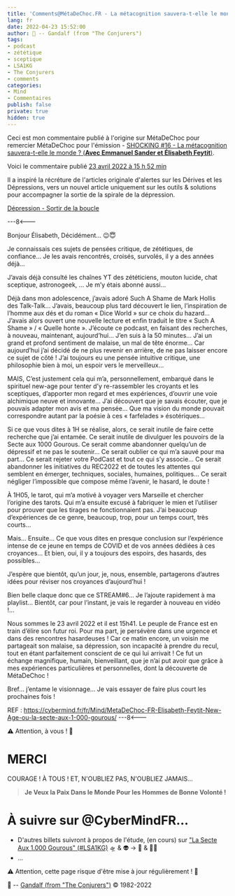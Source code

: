 ```yaml
---
title: 'Comments@MétaDeChoc.FR - La métacognition sauvera-t-elle le monde ?'
lang: fr
date: 2022-04-23 15:52:00
author: 🧙 -- Gandalf (from "The Conjurers")
tags:
- podcast
- zététique
- sceptique
- LSA1KG
- The Conjurers
- comments
categories:
- Mind
- Commentaires
publish: false
private: true
hidden: true
---
```


Ceci est mon commentaire publié à l'origine sur MétaDeChoc pour remercier MétaDeChoc pour l'émission - [SHOCKING #16 - La métacognition sauvera-t-elle le monde ? (**Avec Emmanuel Sander et Élisabeth Feytit**)](https://metadechoc.fr/podcast/lastrologie-ca-marche-trop/).

Voici le commentaire publié [23 avril 2022 à 15 h 52 min](https://metadechoc.fr/podcast/la-metacognition-sauvera-t-elle-le-monde/#comment-1176)

Il a inspiré la récréture de l'articles originale d'alertes sur les Dérives et les Dépressions, vers un nouvel article uniquement sur les outils & solutions pour accompagner la sortie de la spirale de la dépression.

<!-- more -->
[Dépression - Sortir de la boucle ](https://cybermind.fr/fr/Mind/Conseils/Depression%20(Refresh)/)

---8<---

Bonjour Élisabeth,
Décidément… 😉😇

Je connaissais ces sujets de pensées critique, de zététiques, de confiance…
Je les avais rencontrés, croisés, survolés, il y a des années déjà…

J’avais déjà consulté les chaînes YT des zététiciens, mouton lucide, chat sceptique, astronogeek, …
Je m’y étais abonné aussi…

Déjà dans mon adolescence, j’avais adoré Such A Shame de Mark Hollis des Talk-Talk…
J’avais, beaucoup plus tard découvert le lien, l’inspiration de l’homme aux dés et du roman « Dice World » sur ce choix du hazard…
J’avais alors ouvert une nouvelle lecture et enfin traduit le titre « Such A Shame » / « Quelle honte ».
J’écoute ce podcast, en faisant des recherches, à nouveau, maintenant, aujourd’hui…
J’en suis à la 50 minutes…
J’ai un grand et profond sentiment de malaise, un mal de tête énorme…
Car aujourd’hui j’ai décidé de ne plus revenir en arrière, de ne pas laisser encore ce sujet de côté !
J’ai toujours eu une pensée intuitive critique, une philosophie bien à moi, un espoir vers le merveilleux…

MAIS,
C’est justement cela qui m’a, personnellement, embarqué dans le spirituel new-age pour tenter d’y re-rassembler les croyants et les sceptiques, d’apporter mon regard et mes expériences, d’ouvrir une voie alchimique neuve et innovante…
J’ai découvert que je savais écouter, que je pouvais adapter mon avis et ma pensée…
Que ma vision du monde pouvait correspondre autant par la poésie à ces « farfelades » ésotériques…

Si ce que vous dites à 1H se réalise, alors, ce serait inutile de faire cette recherche que j’ai entamée.
Ce serait inutile de divulguer les pouvoirs de la Secte aux 1000 Gourous.
Ce serait comme abandonner quelqu’un de dépressif et ne pas le soutenir…
Ce serait oublier ce qui m’a sauvé pour ma part…
Ce serait rejeter votre PodCast et tout ce qui s’y associe…
Ce serait abandonner les initiatives du REC2022 et de toutes les attentes qui semblent en émerger, techniques, sociales, humaines, politiques…
Ce serait négliger l’impossible que compose même l’avenir, le hasard, le doute !

À 1H05, le tarot, qui m’a motivé à voyager vers Marseille et chercher l’origine des tarots.
Qui m’a ensuite excusé à fabriquer le mien et l’utiliser pour prouver que les tirages ne fonctionnaient pas.
J’ai beaucoup d’expériences de ce genre, beaucoup, trop, pour un temps court, très courts…

Mais…
Ensuite…
Ce que vous dites en presque conclusion sur l’expérience intense de ce jeune en temps de COVID et de vos années dédiées à ces croyances…
Et bien, oui, il y a toujours des espoirs, des hasards, des possibles…

J’espère que bientôt, qu’un jour, je, nous, ensemble, partagerons d’autres idées pour réviser nos croyances d’aujourd’hui !

Bien belle claque donc que ce STREAM#6…
Je l’ajoute rapidement à ma playlist…
Bientôt, car pour l’instant, je vais le regarder à nouveau en vidéo !…

Nous sommes le 23 avril 2022 et il est 15h41.
Le peuple de France est en train d’élire son futur roi.
Pour ma part, je persévère dans une urgence et dans des rencontres hasardeuses !
Car ce matin encore, un voisin me partageait son malaise, sa dépression, son incapacité à prendre du recul, tout en étant parfaitement conscient de ce qui lui arrivait !
Ce fut un échange magnifique, humain, bienveillant, que je n’ai put avoir que grâce à mes expériences particulières et personnelles, dont la découverte de MétaDeChoc !

Bref… j’entame le visionnage… Je vais essayer de faire plus court les prochaines fois !

REF : https://cybermind.fr/fr/Mind/MetaDeChoc-FR-Elisabeth-Feytit-New-Age-ou-la-secte-aux-1-000-gourous/
---8<---

⚠️ Attention, à vous ! 👀

# MERCI

COURAGE !
À TOUS !
ET, N'OUBLIEZ PAS, N'OUBLIEZ JAMAIS…

> **Je Veux la Paix Dans le Monde Pour les Hommes de Bonne Volonté !**

# À suivre sur @CyberMindFR… #

- D'autres billets suivront à propos de l'étude, (en cours) sur ["La Secte Aux 1.000 Gourous" (#LSA1KG)](https://cybermind.fr/tags/LSA1KG/) 🛸 & 👽 -> 🦄 & 🧚‍♀️
- …

⚠️ Attention, cette page risque d'être mise à jour régulièrement ! 👀

🧙 -- [Gandalf (from "The Conjurers")](mailto:Gandalf@Gk2.NET?subject=The%20Conjurers%20%3F) ©️ 1982-2022